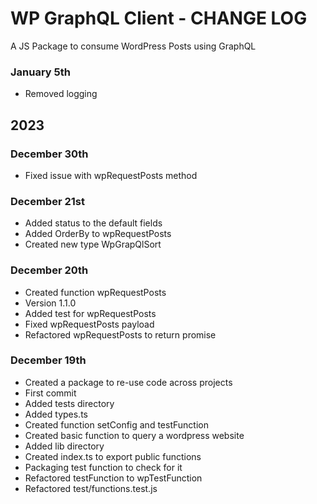 # WP GraphQL Client - CHANGE LOG

A JS Package to consume WordPress Posts using GraphQL

### January 5th

- Removed logging


## 2023

### December 30th 

- Fixed issue with wpRequestPosts method


### December 21st 

- Added status to the default fields
- Added OrderBy to wpRequestPosts
- Created new type WpGrapQlSort


### December 20th 

- Created function wpRequestPosts
- Version 1.1.0
- Added test for wpRequestPosts
- Fixed wpRequestPosts payload
- Refactored wpRequestPosts to return promise


### December 19th

- Created a package to re-use code across projects
- First commit
- Added tests directory
- Added types.ts
- Created function setConfig and testFunction
- Created basic function to query a wordpress website
- Added lib directory
- Created index.ts to export public functions
- Packaging test function to check for it
- Refactored testFunction to wpTestFunction
- Refactored test/functions.test.js
